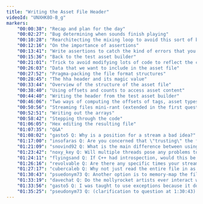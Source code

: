 ```yaml
---
title: "Writing the Asset File Header"
videoId: "UNXHK8O-B_g"
markers:
    "00:00:38": "Recap and plan for the day"
    "00:02:27": "Bug determining when sounds finish playing"
    "00:10:28": "Rearchitecting the mixing loop to avoid this sort of bug. Removing a secondary variable to avoid having to keep it in sync"
    "00:12:16": "On the importance of assertions"
    "00:13:41": "Write assertions to catch the kind of errors that you tend to make"
    "00:15:36": "Back to the test asset builder"
    "00:21:01": "Trick to avoid modifying lots of code to reflect the change of a variable from object to pointer"
    "00:26:03": "Data that we want to include in the asset file"
    "00:27:52": "Pragma-packing the file format structures"
    "00:28:45": "The hha header and its magic value"
    "00:33:44": "Overview of the structure of the asset file"
    "00:38:40": "Using offsets and counts to access asset content"
    "00:44:40": "Writing the header from the test asset builder"
    "00:46:06": "Two ways of computing the offsets of tags, asset types, and assets"
    "00:50:56": "Streaming files mini-rant (extended in the first question of the Q&A)"
    "00:52:51": "Writing out the arrays"
    "00:58:42": "Stepping through the code"
    "01:06:05": "Hex editing the resulting file"
    "01:07:35": "Q&A"
    "01:08:02": "gasto5 Q: Why is a position for a stream a bad idea?"
    "01:17:00": "insofaras Q: Are you concerned that \"trusting\" the file format could have security concerns, e.g. someone could say they've made some modded assets, and give out a specially crafted .hha file that runs arbitrary code?"
    "01:21:09": "snovind92 Q: What is the main difference between using asserts in your code and writing separate test functions/programs that check your results, and when do you choose one over the other?"
    "01:23:42": "noxy_key Q: Will multiple threads pose any problems to reading the assets file?"
    "01:24:11": "flyingsand Q: If C++ had introspection, would this be a a place where you would use it? e.g. to introspect the types you want to include in the asset pack"
    "01:26:16": "revolvable Q: Are there any specific times your streams start and end?"
    "01:27:17": "cubercaleb Q: Why not just read the entire file in as a string and parse it as you please, then do the same for writing"
    "01:30:43": "psuedonym73 Q: Another option is to memory-map the file and then do as you will. Although that may not work on older consoles"
    "01:33:19": "davechat Q: Do the mollyrocket artists ever interact with the asset packer or is it automated somehow. E.g. if they immediately want to preview how their artwork looks in game"
    "01:33:56": "gasto5 Q: I was taught to use exceptions because it does not convolute the code with error checking code"
    "01:35:25": "pseudonym73 Q: (clarification to question at 1:30:43) When I said \"memory-mapped file\", I meant it as an alternative to fread(), not as an alternative to streamed loading. Using fread() actually copies all data twice: buffer cache into FILE* buffer, then buffer into final destination. Copying from a memory-mapped file means only one copy"
---
```

